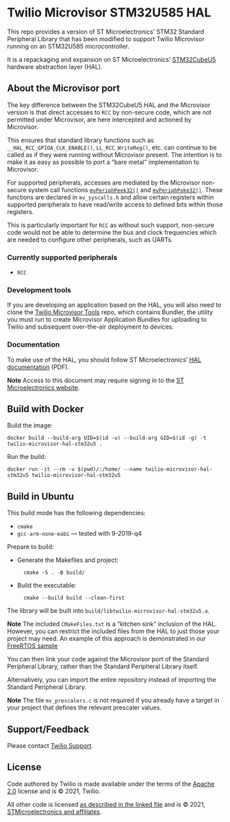 # Twilio Microvisor STM32U585 HAL

This repo provides a version of ST Microelectronics’ STM32 Standard Peripheral Library that has been modified to support Twilio Microvisor running on an STM32U585 microcontroller.

It is a repackaging and expansion on ST Microelectronics’ [STM32CubeU5](https://github.com/STMicroelectronics/STM32CubeU5) hardware abstraction layer (HAL).

## About the Microvisor port

The key difference between the STM32CubeU5 HAL and the Microvisor version is that direct accesses to `RCC` by non-secure code, which are not permitted under Microvisor, are here intercepted and actioned by Microvisor.

This ensures that standard library functions such as `__HAL_RCC_GPIOA_CLK_ENABLE()`, `LL_RCC_WriteReg()`, etc. can continue to be called as if they were running without Microvisor present. The intention is to make it as easy as possible to port a “bare metal” implementation to Microvisor.

For supported peripherals, accesses are mediated by the Microvisor non-secure system call functions [`mvPeriphPeek32()`](https://www.twilio.com/docs/iot/microvisor/api/device#mvperiphpeek32) and [`mvPeriphPoke32()`](https://www.twilio.com/docs/iot/microvisor/api/device#mvperiphpoke32). These functions are declared in `mv_syscalls.h` and allow certain registers within supported peripherals to have read/write access to defined bits within those registers.

This is particularly important for `RCC` as without such support, non-secure code would not be able to determine the bus and clock frequencies which are needed to configure other peripherals, such as UARTs.

### Currently supported peripherals

* `RCC`

### Development tools

If you are developing an application based on the HAL, you will also need to clone the [Twilio Microvisor Tools](https://github.com/twilio/twilio-microvisor-tools) repo, which contains Bundler, the utility you must run to create Microvisor Application Bundles for uploading to Twilio and subsequent over-the-air deployment to devices.

### Documentation

To make use of the HAL, you should follow ST Microelectronics’ [HAL documentation](https://www.st.com/content/ccc/resource/technical/document/user_manual/group2/17/c1/76/07/05/1c/4e/fb/DM00813340/files/DM00813340.pdf/jcr:content/translations/en.DM00813340.pdf) (PDF).

**Note** Access to this document may require signing in to the [ST Microelectronics website](https://www.st.com/).

## Build with Docker

Build the image:

```shell
docker build --build-arg UID=$(id -u) --build-arg GID=$(id -g) -t twilio-microvisor-hal-stm32u5 .
```

Run the build:

```shell
docker run -it --rm -v $(pwd)/:/home/ --name twilio-microvisor-hal-stm32u5 twilio-microvisor-hal-stm32u5
```

## Build in Ubuntu

This build mode has the following dependencies:

- `cmake`
- `gcc-arm-none-eabi` — tested with 9-2019-q4

Prepare to build:

- Generate the Makefiles and project:

        cmake -S . -B build/

- Build the executable:

        cmake --build build --clean-first

The library will be built into `build/libtwilio-microvisor-hal-stm32u5.a`.

**Note** The included `CMakeFiles.txt` is a “kitchen sink“ inclusion of the HAL. However, you can restrict the included files from the HAL to just those your project may need. An example of this approach is demonstrated in our [FreeRTOS sample](https://github.com/twilio/twilio-microvisor-freertos/)

You can then link your code against the Microvisor port of the Standard Peripheral Library, rather than the Standard Peripheral Library itself.

Alternatively, you can import the entire repository instead of importing the Standard Peripheral Library.

**Note** The file `mv_prescalers.c` is not required if you already have a target in your project that defines the relevant prescaler values.

## Support/Feedback

Please contact [Twilio Support](https://support.twilio.com/).

## License

Code authored by Twilio is made available under the terms of the [Apache 2.0](LICENSE) license and is
© 2021, Twilio.

All other code is licensed [as described in the linked file](LICENSE-STM32CubeU5.md) and is
© 2021, [STMicroelectronics and affiliates](LICENSE-STM32CubeU5.md).
